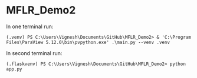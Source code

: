 # MFLR_Demo2

In one terminal run:
```
(.venv) PS C:\Users\Vignesh\Documents\GitHub\MFLR_Demo2> & 'C:\Program Files\ParaView 5.12.0\bin\pvpython.exe' .\main.py --venv .venv
```
In second terminal run:
```
(.flaskvenv) PS C:\Users\Vignesh\Documents\GitHub\MFLR_Demo2> python app.py
```